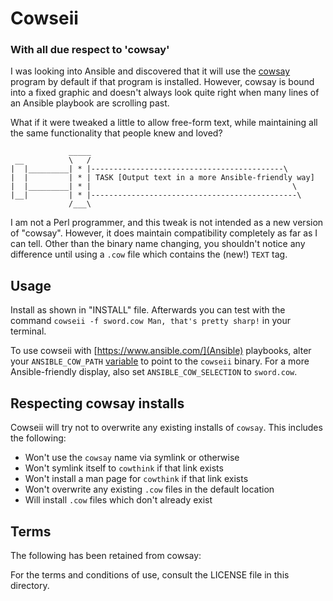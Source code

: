 # Cowseii
### With all due respect to 'cowsay'

I was looking into Ansible and discovered that it will use the [cowsay](https://github.com/schacon/cowsay) program by default if that program is installed. However, cowsay is bound into a fixed graphic and doesn't always look quite right when many lines of an Ansible playbook are scrolling past.

What if it were tweaked a little to allow free-form text, while maintaining all the same functionality that people knew and loved?

```
             _____
 __          \   /
|  |_________| * |-------------------------------------------\
|  |         | * | TASK [Output text in a more Ansible-friendly way]
|  |_________| * |                                             \
|__|         | * |----------------------------------------------\
             /___\
```

I am not a Perl programmer, and this tweak is not intended as a new version of "cowsay". However, it does maintain compatibility completely as far as I can tell. Other than the binary name changing, you shouldn't notice any difference until using a `.cow` file which contains the (new!) `TEXT` tag.

## Usage

Install as shown in "INSTALL" file. Afterwards you can test with the command `cowseii -f sword.cow Man, that's pretty sharp!` in your terminal.

To use cowseii with [https://www.ansible.com/](Ansible) playbooks, alter your `ANSIBLE_COW_PATH` [variable](https://docs.ansible.com/ansible/latest/reference_appendices/config.html#ansible-cow-path) to point to the `cowseii` binary.
For a more Ansible-friendly display, also set `ANSIBLE_COW_SELECTION` to `sword.cow`.

## Respecting cowsay installs
Cowseii will try not to overwrite any existing installs of `cowsay`. This includes the following:
- Won't use the `cowsay` name via symlink or otherwise
- Won't symlink itself to `cowthink` if that link exists
- Won't install a man page for `cowthink` if that link exists
- Won't overwrite any existing `.cow` files in the default location
- Will install `.cow` files which don't already exist

## Terms
The following has been retained from cowsay:

For the terms and conditions of use, consult the LICENSE file in
this directory.
